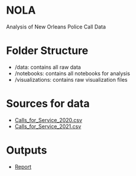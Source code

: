# NOLA
Analysis of New Orleans Police Call Data

# Folder Structure
* /data: contains all raw data
* /notebooks: contains all notebooks for analysis
* /visualizations: contains raw visualization files

# Sources for data
* [Calls_for_Service_2020.csv](https://data.nola.gov/Public-Safety-and-Preparedness/Call-for-Service-2020/hp7u-i9hf)
* [Calls_for_Service_2021.csv](https://data.nola.gov/Public-Safety-and-Preparedness/Calls-for-Service-2021/3pha-hum9)

# Outputs
* [Report](https://docs.google.com/document/d/1tx8hoUCIq-HMBBk_C7yV6BQ83qppxy34EFUpBETmJfI)
